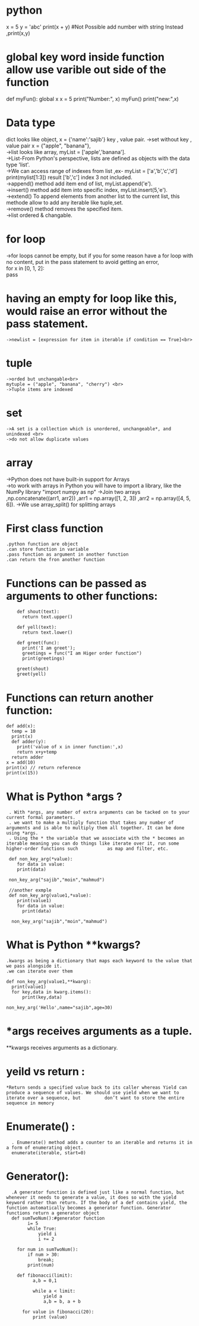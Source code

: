 # python
x = 5
y = 'abc'
print(x + y)
#Not Possible add number with string Instead ,print(x,y)

# global key word inside function allow use varible out side of the function
  def myFun():
    global x
    x = 5
    print("Number:", x)
myFun()
print("new:",x) 
# Data type
  dict looks like object, x = {'name':'sajib'} key , value pair.
   ->set without key , value pair x = {"apple", "banana"},<br>
   ->list looks like array, myList = ['apple','banana'].<br>
   ->List-From Python's perspective, lists are defined as objects with the data type 'list'.<br>
   ->We can access range of indexes from list ,ex- myList = ['a','b','c','d'] print(mylist[1:3]) result ['b','c'] index 3 not included.<br>
   ->append() method add item end of list, myList.append('e').<br>
   ->insert() method add item into specific index, myList.insert(5,'e').<br>
   ->extend() To append elements from another list to the current list, this methode allow to add any iterable like tuple,set.<br>
   ->remove() method removes the specified item.<br>
   ->list ordered & changable.
   
# for loop
  ->for loops cannot be empty, but if you for some reason have a for loop with no content, put in the pass statement to avoid getting an error,<br>
  for x in [0, 1, 2]: <br>
    pass <br>
  # having an empty for loop like this, would raise an error without the pass statement.
    ->newlist = [expression for item in iterable if condition == True]<br>
  # tuple
    ->orded but unchangable<br>
    mytuple = ("apple", "banana", "cherry") <br>
    ->Tuple items are indexed
    
  # set 
    ->A set is a collection which is unordered, unchangeable*, and unindexed <br>
    ->do not allow duplicate values
    
    
# array
  ->Python does not have built-in support for Arrays <br>
   ->to work with arrays in Python you will have to import a library, like the NumPy library "import numpy as np"
   ->Join two arrays ,np.concatenate((arr1, arr2)) ,arr1 = np.array([1, 2, 3]) ,arr2 = np.array([4, 5, 6]).
   ->We use array_split() for splitting arrays
   
 # First class function
    .python function are object
    .can store function in variable
    .pass function as argument in another function
    .can return the fron another function
   
  # Functions can be passed as arguments to other functions:
        def shout(text):
          return text.upper()

        def yell(text):
          return text.lower()

        def greet(func):
          print('I am greet');
          greetings = func("I am Higer order function")
          print(greetings)

        greet(shout)
        greet(yell)
     
  # Functions can return another function:
    def add(x):
      temp = 10
      print(x)
      def adder(y):
        print('value of x in inner function:',x)
        return x+y+temp
      return adder
    x = add(10)
    print(x) // return reference
    print(x(15))
  # What is Python *args ?
     . With *args, any number of extra arguments can be tacked on to your current formal parameters.
     . we want to make a multiply function that takes any number of arguments and is able to multiply them all together. It can be done using *args.
     . Using the * the variable that we associate with the * becomes an iterable meaning you can do things like iterate over it, run some higher-order functions such           as map and filter, etc.
     
     def non_key_arg(*value):
        for data in value:
        print(data)

     non_key_arg("sajib","moin","mahmud")
     
     //another exmple
     def non_key_arg(value1,*value):
        print(value1)
        for data in value:
          print(data)

      non_key_arg("sajib","moin","mahmud")
   
  # What is Python **kwargs?
    .kwargs as being a dictionary that maps each keyword to the value that we pass alongside it.
    .we can iterate over them
    
    def non_key_arg(value1,**kwarg):
      print(value1)
      for key,data in kwarg.items():
          print(key,data)

    non_key_arg('Hello',name="sajib",age=30)
  # *args receives arguments as a tuple.
  **kwargs receives arguments as a dictionary.
  
  # yeild vs return :
    *Return sends a specified value back to its caller whereas Yield can produce a sequence of values. We should use yield when we want to iterate over a sequence, but         don’t want to store the entire sequence in memory
   # Enumerate() :
      . Enumerate() method adds a counter to an iterable and returns it in a form of enumerating object.
      enumerate(iterable, start=0)
   # Generator():
      .A generator function is defined just like a normal function, but whenever it needs to generate a value, it does so with the yield keyword rather than return. If the body of a def contains yield, the function automatically becomes a generator function. Generator functions return a generator object
      def sumTwoNum():#generator function
            i= 5
            while True:
                yield i
                i += 2

        for num in sumTwoNum():
            if num > 30:
                break;
            print(num)
            
        def fibonacci(limit):
              a,b = 0,1

              while a < limit:
                  yield a
                  a,b = b, a + b

          for value in fibonacci(20):
              print (value)
